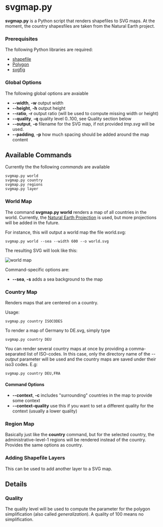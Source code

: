 svgmap.py
=====

**svgmap.py** is a Python script that renders shapefiles to SVG maps. At the moment, the country shapesfiles are taken from the Natural Earth project.

### Prerequisites

The following Python libraries are required:

* [shapefile](http://packages.python.org/Python%20Shapefile%20Library/)
* [Polygon](http://pypi.python.org/pypi/Polygon/1.17)
* [svgfig](http://code.google.com/p/svgfig/)

### Global Options

The following global options are avaiable

* **--width**, **-w** output width
* **--height**, **-h** output height
* **--ratio**, **-r** output ratio (will be used to compute missing width or height)
* **--quality**, **-q** quality level 0..100, see Quality section below
* **--output**, **-o** filename for the SVG map, if not provided *tmp.svg* will be used.
* **--padding**, **-p** how much spacing should be added around the map content


## Available Commands

Currently the the following *commands* are available

	svgmap.py world
	svgmap.py country
	svgmap.py regions
	svgmap.py layer

### World Map

The command **svgmap.py world** renders a map of all countries in the world. Currently, the [Natural Earth Projection](http://www.shadedrelief.com/NE_proj/)  is used, but more projections will be added in the future. 

For instance, this will output a world map the file world.svg:

	svgmap.py world --sea --width 600 --o world.svg

The resulting SVG will look like this:

![world map](https://github.com/gka/svgmap/raw/master/svgmap.py/doc/world.svg.png)

Command-specific options are:

* **--sea**, **-s** adds a sea background to the map

### Country Map

Renders maps that are centered on a country.

Usage:

	svgmap.py country ISOCODES

To render a map of Germany to DE.svg, simply type

	svgmap.py country DEU

You can render several country maps at once by providing a comma-separated list of ISO-codes. In this case, only the directory name of the *--output* parameter will be used and the country maps are saved under their iso3 codes. E.g:

	svgmap.py country DEU,FRA

#### Command Options

* **--context**, **-c** includes "surrounding" countries in the map to provide some context
* **--context-quality** use this if you want to set a different quality for the context (usually a lower quality)

### Region Map

Basically just like the **country** command, but for the selected country, the administrative-level-1 regions will be rendered instead of the country. Provides the same options as country.

### Adding Shapefile Layers

This can be used to add another layer to a SVG map. 

## Details

### Quality

The quality level will be used to compute the parameter for the polygon simplification (also called *generalization*). A quality of 100 means no simplification.

